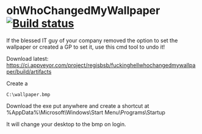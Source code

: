 ohWhoChangedMyWallpaper [![Build status](https://ci.appveyor.com/api/projects/status/w6x4lg5se0cbj6ol?svg=true)](https://ci.appveyor.com/project/regisbsb/fuckinghellwhochangedmywallpaper)
================================

If the blessed IT guy of your company removed the option to set the wallpaper or created a GP to set it, use this cmd tool to undo it!

Download latest: https://ci.appveyor.com/project/regisbsb/fuckinghellwhochangedmywallpaper/build/artifacts


Create a 

    C:\wallpaper.bmp

Download the exe put anywhere and create a shortcut at
    %AppData%\Microsoft\Windows\Start Menu\Programs\Startup

It will change your desktop to the bmp on login.
